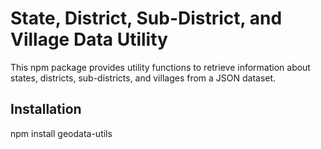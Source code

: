 # State, District, Sub-District, and Village Data Utility

This npm package provides utility functions to retrieve information about states, districts, sub-districts, and villages from a JSON dataset.

## Installation

npm install geodata-utils

